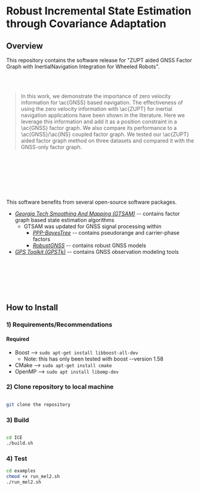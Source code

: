 # Robust Incremental State Estimation through Covariance Adaptation

## Overview

This repository contains the software release for "ZUPT aided GNSS Factor Graph with InertialNavigation Integration for Wheeled Robots".

<br/>
<br/>


> In this work, we demonstrate the importance of zero velocity information for \ac{GNSS} based navigation. The effectiveness of using the zero velocity information with \ac{ZUPT} for inertial navigation applications have been shown in the literature. Here we leverage this information and add it as a position constraint in a \ac{GNSS} factor graph. We also compare its performance to a \ac{GNSS}/\ac{INS} coupled factor graph. We tested our \ac{ZUPT} aided factor graph method on three datasets and compared it with the GNSS-only factor graph.


<br/>
<br/>


<br/>
<br/>


<br/>
<br/>

This software benefits from several open-source software packages.
* [*Georgia Tech Smoothing And Mapping (GTSAM)*](https://bitbucket.org/gtborg/gtsam/src/develop/) -- contains factor graph based state estimation algorithms
	* GTSAM was updated for GNSS signal processing within
	    *  [*PPP-BayesTree*](https://github.com/wvu-navLab/PPP-BayesTree) -- contains pseudorange and carrier-phase factors
	    *  [*RobustGNSS*](https://github.com/wvu-navLab/RobustGNSS) -- contains robust GNSS models
* [*GPS Toolkit (GPSTk)*](http://www.gpstk.org/bin/view/Documentation/WebHome) -- contains GNSS observation modeling tools



<br/>
<br/>
<br/>


<br/>
<br/>

## How to Install


### 1) Requirements/Recommendations

#### Required
* Boost -->  ```` sudo apt-get install libboost-all-dev ````
	* Note: this has only been tested with boost --version 1.58
* CMake -->  ```` sudo apt-get install cmake ````
* OpenMP --> ```` sudo apt install libomp-dev ````


### 2) Clone repository to local machine  
````bash

git clone the repository

````

### 3) Build

````bash

cd ICE
./build.sh

````

### 4) Test


````bash
cd examples
chmod +x run_mel2.sh
./run_mel2.sh
````
